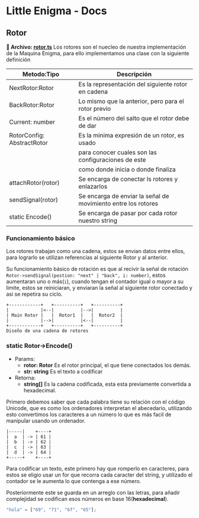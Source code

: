 # Little Enigma - Docs

## Rotor

**📁 Archivo: [rotor.ts](../source/rotor.ts)**
Los rotores son el nuecleo de nuestra implementación de la Maquina Enigma,
para ello implementamos una clase con la siguiente definición

|Metodo:Tipo      |Descripción                                            |
|-----------------|-------------------------------------------------------|
|NextRotor:Rotor  | Es la representación del siguiente rotor en cadena    |
|BackRotor:Rotor  | Lo mismo que la anterior, pero para el rotor previo   |
|Current: number  | Es el número del salto que el rotor debe de dar       |
|RotorConfig: AbstractRotor | Es la minima expresión de un rotor, es usado|
| | para conocer cuales son las configuraciones de este   |
| | como donde inicia o donde finaliza                    |
|attachRotor(rotor)| Se encarga de conectar ls rotores y enlazarlos |
|sendSignal(rotor)| Se encarga de enviar la señal de movimiento entre los rotores|
|static Encode()| Se encarga de pasar por cada rotor nuestro string|

### Funcionamiento básico

Los rotores trabajan como una cadena, estos se envian datos entre ellos, para lograrlo
se utilizan referencías al siguiente Rotor y al anterior.

Su funcionamiento básico de rotación es que al recivir la
señal de rotación `Rotor->sendSignal(postion: "next" | "back", i: number)`, estos
aumentaran uno o más(`i`), cuando tengan el contador igual o mayor a su limite, estos
se reiniciaran, y enviaran la señal al siguiente rotor conectado y asi se
repetira su ciclo.

```text
+------------+   +----------+   +----------+
|            |<--|          |-->|          |
| Main Rotor |   |  Rotor1  |   |  Rotor2  |
|            |-->|          |<--|          |
+------------+   +----------+   +----------+
Diseño de una cadena de rotores
```

### static Rotor->Encode()

* Params:
  * **rotor: Rotor** Es el rotor principal, el que tiene conectados los demás.
  * **str: string** Es el texto a codificar
* Retorna:
  * **string[]** Es la cadena codificada, esta esta previamente convertida a hexadecimal.

Primero debemos saber que cada palabra tiene su relación con el código Unicode, que es como
los ordenadores interpretan el abecedario, utilizando esto convertimos los caracteres a un 
número lo que es más facil de manipular usando un ordenador.
```text
|-----|    +----+
|  a  | -> | 61 |
|  b  | -> | 62 |
|  c  | -> | 63 |
|  d  | -> | 64 |
+-----+    +----+
```

Para codificar un texto, este primero hay que romperlo en caracteres, para estos
se eligio usar un for que recorra cada caracter del string, y utilizado el contador se le 
aumenta lo que contenga a ese número.

Posteriormente este se guarda en un arreglo con las letras, para añadir complejidad se 
codifican esos números en base 16(__hexadecimal__).

```typescript
"hola" = ["69", "71", "6f", "65"];
```

